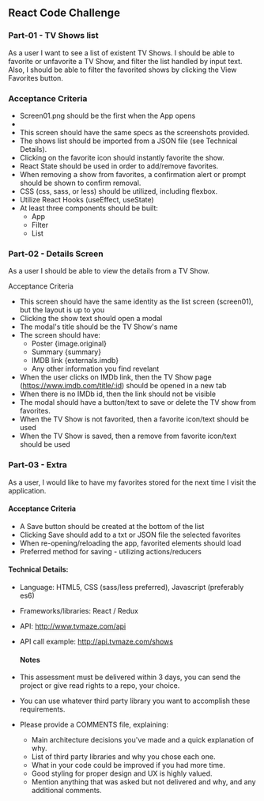 ## React Code Challenge ##

### Part-01 - TV Shows list
As a user I want to see a list of existent TV Shows.
I should be able to favorite or unfavorite a TV Show, and filter the list handled by input text.
Also, I should be able to filter the favorited shows by clicking the View Favorites button.

### Acceptance Criteria
* Screen01.png should be the first when the App opens
* 
* This screen should have the same specs as the screenshots provided.	
* The shows list should be imported from a JSON file (see Technical Details).
* Clicking on the favorite icon should instantly favorite the show.
* React State should be used in order to add/remove favorites.
* When removing a show from favorites, a confirmation alert or prompt should be shown to confirm removal.
* CSS (css, sass, or less) should be utilized, including flexbox.
* Utilize React Hooks (useEffect, useState)
* At least three components should be built:
	* App
	* Filter
	* List


### Part-02 - Details Screen ##
As a user I should be able to view the details from a TV Show.

Acceptance Criteria
* This screen should have the same identity as the list screen (screen01), but the layout is up to you
* Clicking the show text should open a modal
* The modal's title should be the TV Show's name
* The screen should have:
	*	Poster {image.original}
	*	Summary {summary}
	*	IMDB link {externals.imdb}
	*	Any other information you find revelant
* When the user clicks on IMDb link, then the TV Show page (https://www.imdb.com/title/:id) should be opened in a new tab
* When there is no IMDb id, then the link should not be visible
* The modal should have a button/text to save or delete the TV show from favorites.
* When the TV Show is not favorited, then a favorite icon/text should be used
* When the TV Show is saved, then a remove from favorite icon/text should be used


### Part-03 - Extra
As a user, I would like to have my favorites stored for the next time I visit the application.
  #### Acceptance Criteria
*	A Save button should be created at the bottom  of the list
*	Clicking Save should add to a txt or JSON file the selected favorites
*	When re-opening/reloading the app, favorited elements should load
*	Preferred method for saving - utilizing actions/reducers

  #### Technical Details:
*	Language: HTML5, CSS (sass/less preferred), Javascript (preferably es6)
*	Frameworks/libraries: React / Redux
*	API: http://www.tvmaze.com/api
*	API call example: http://api.tvmaze.com/shows

	#### Notes
*	This assessment must be delivered within 3 days, you can send the project or give read rights to a repo, your choice.
*	You can use whatever third party library you want to accomplish these requirements.
*	Please provide a COMMENTS file, explaining:
	*	Main architecture decisions you've made and a quick explanation of why.
	*	List of third party libraries and why you chose each one.
	*	What in your code could be improved if you had more time.
	*	Good styling for proper design and UX is highly valued.
	*	Mention anything that was asked but not delivered and why, and any additional comments.
